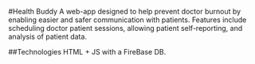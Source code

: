 #Health Buddy
A web-app designed to help prevent doctor burnout by enabling easier and safer communication with patients.
Features include scheduling doctor patient sessions, allowing patient self-reporting, and analysis of patient
data.

##Technologies
HTML + JS with a FireBase DB.